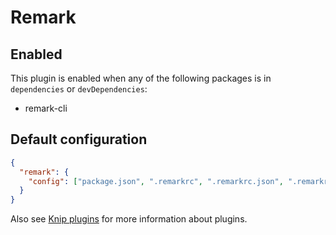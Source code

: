 # Remark

## Enabled

This plugin is enabled when any of the following packages is in `dependencies` or `devDependencies`:

- remark-cli

## Default configuration

```json
{
  "remark": {
    "config": ["package.json", ".remarkrc", ".remarkrc.json", ".remarkrc.{js,cjs,mjs}", ".remarkrc.{yml,yaml}"]
  }
}
```

Also see [Knip plugins](https://github.com/webpro/knip/blob/next/README.md#plugins) for more information about plugins.
